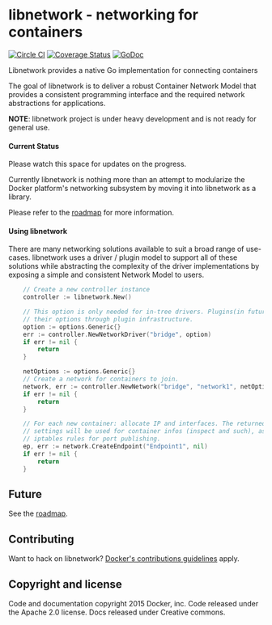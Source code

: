 # libnetwork - networking for containers

[![Circle CI](https://circleci.com/gh/docker/libnetwork/tree/master.svg?style=svg)](https://circleci.com/gh/docker/libnetwork/tree/master) [![Coverage Status](https://coveralls.io/repos/docker/libnetwork/badge.svg)](https://coveralls.io/r/docker/libnetwork) [![GoDoc](https://godoc.org/github.com/docker/libnetwork?status.svg)](https://godoc.org/github.com/docker/libnetwork)

Libnetwork provides a native Go implementation for connecting containers

The goal of libnetwork is to deliver a robust Container Network Model that provides a consistent programming interface and the required network abstractions for applications.

**NOTE**: libnetwork project is under heavy development and is not ready for general use.

#### Current Status
Please watch this space for updates on the progress.

Currently libnetwork is nothing more than an attempt to modularize the Docker platform's networking subsystem by moving it into libnetwork as a library.

Please refer to the [roadmap](ROADMAP.md) for more information.

#### Using libnetwork

There are many networking solutions available to suit a broad range of use-cases. libnetwork uses a driver / plugin model to support all of these solutions while abstracting the complexity of the driver implementations by exposing a simple and consistent Network Model to users.


```go
    // Create a new controller instance
    controller := libnetwork.New()

    // This option is only needed for in-tree drivers. Plugins(in future) will get
    // their options through plugin infrastructure.
    option := options.Generic{}
    err := controller.NewNetworkDriver("bridge", option)
    if err != nil {
        return
    }

    netOptions := options.Generic{}
    // Create a network for containers to join.
    network, err := controller.NewNetwork("bridge", "network1", netOptions)
    if err != nil {
    	return
    }

    // For each new container: allocate IP and interfaces. The returned network
    // settings will be used for container infos (inspect and such), as well as
    // iptables rules for port publishing.
    ep, err := network.CreateEndpoint("Endpoint1", nil)
    if err != nil {
	    return
    }
```

## Future
See the [roadmap](ROADMAP.md).

## Contributing

Want to hack on libnetwork? [Docker's contributions guidelines](https://github.com/docker/docker/blob/master/CONTRIBUTING.md) apply.

## Copyright and license
Code and documentation copyright 2015 Docker, inc. Code released under the Apache 2.0 license. Docs released under Creative commons.

